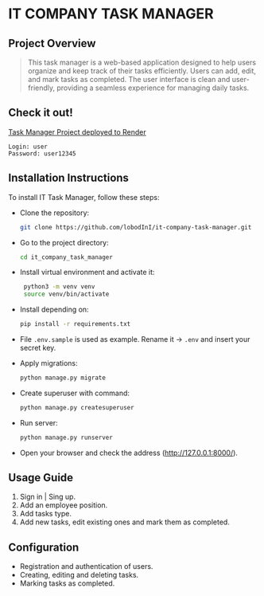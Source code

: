 # IT COMPANY TASK MANAGER

## Project Overview

>This task manager is a web-based application designed to help users organize and keep track of their tasks efficiently. Users can add, edit, and mark tasks as completed. The user interface is clean and user-friendly, providing a seamless experience for managing daily tasks.

## Check it out!
[Task Manager Project deployed to Render](https://it-company-task-manager-dgpo.onrender.com/)
```
Login: user
Password: user12345
```


## Installation Instructions

To install IT Task Manager, follow these steps:

- Clone the repository:

    ```bash
    git clone https://github.com/lobodInI/it-company-task-manager.git
    ```

- Go to the project directory:

    ```bash
    cd it_company_task_manager
    ```

- Install virtual environment and activate it:
   ```bash
    python3 -m venv venv
    source venv/bin/activate
   ```

- Install depending on:

    ```bash
    pip install -r requirements.txt
    ```
- File `.env.sample` is used as example. Rename it  -> `.env` and insert your secret key.
 
- Apply migrations:

    ```bash
    python manage.py migrate
    ```
  
- Create superuser with command:

    ```bash
    python manage.py createsuperuser
    ```
  
- Run server:

    ```bash
    python manage.py runserver
    ```

- Open your browser and check the address (http://127.0.0.1:8000/).

## Usage Guide

1. Sign in | Sing up.
2. Add an employee position.
3. Add tasks type.
4. Add new tasks, edit existing ones and mark them as completed.


## Configuration

- Registration and authentication of users.
- Creating, editing and deleting tasks.
- Marking tasks as completed.
